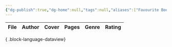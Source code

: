 ```yaml
---
{"dg-publish":true,"dg-home":null,"tags":null,"aliases":["Favourite Books","Go To Favourite Books"],"permalink":"/library/books/favourite-books/","dgPassFrontmatter":true,"updated":"2025-01-15T22:16:14.156+05:30"}
---
```


| File | Author | Cover | Pages | Genre | Rating |
| ---- | ------ | ----- | ----- | ----- | ------ |

{ .block-language-dataview}
